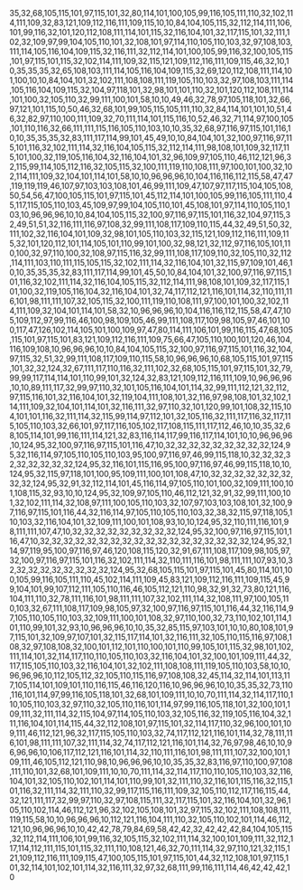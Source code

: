 35,32,68,105,115,101,97,115,101,32,80,114,101,100,105,99,116,105,111,110,32,102,114,111,109,32,83,121,109,112,116,111,109,115,10,10,84,104,105,115,32,112,114,111,106,101,99,116,32,101,120,112,108,111,114,101,115,32,116,104,101,32,117,115,101,32,111,102,32,109,97,99,104,105,110,101,32,108,101,97,114,110,105,110,103,32,97,108,103,111,114,105,116,104,109,115,32,116,111,32,112,114,101,100,105,99,116,32,100,105,115,101,97,115,101,115,32,102,114,111,109,32,115,121,109,112,116,111,109,115,46,32,10,10,35,35,35,32,65,108,103,111,114,105,116,104,109,115,32,69,120,112,108,111,114,101,100,10,10,84,104,101,32,102,111,108,108,111,119,105,110,103,32,97,108,103,111,114,105,116,104,109,115,32,104,97,118,101,32,98,101,101,110,32,101,120,112,108,111,114,101,100,32,105,110,32,99,111,100,101,58,10,10,49,46,32,78,97,105,118,101,32,66,97,121,101,115,10,50,46,32,68,101,99,105,115,105,111,110,32,84,114,101,101,10,51,46,32,82,97,110,100,111,109,32,70,111,114,101,115,116,10,52,46,32,71,114,97,100,105,101,110,116,32,66,111,111,115,116,105,110,103,10,10,35,32,68,97,116,97,115,101,116,10,10,35,35,35,32,83,111,117,114,99,101,45,49,10,10,84,104,101,32,100,97,116,97,115,101,116,32,102,111,114,32,116,104,105,115,32,112,114,111,98,108,101,109,32,117,115,101,100,32,119,105,116,104,32,116,104,101,32,96,109,97,105,110,46,112,121,96,32,115,99,114,105,112,116,32,105,115,32,100,111,119,110,108,111,97,100,101,100,32,102,114,111,109,32,104,101,114,101,58,10,10,96,96,96,10,104,116,116,112,115,58,47,47,119,119,119,46,107,97,103,103,108,101,46,99,111,109,47,107,97,117,115,104,105,108,50,54,56,47,100,105,115,101,97,115,101,45,112,114,101,100,105,99,116,105,111,110,45,117,115,105,110,103,45,109,97,99,104,105,110,101,45,108,101,97,114,110,105,110,103,10,96,96,96,10,10,84,104,105,115,32,100,97,116,97,115,101,116,32,104,97,115,32,49,51,51,32,116,111,116,97,108,32,99,111,108,117,109,110,115,44,32,49,51,50,32,111,102,32,116,104,101,109,32,98,101,105,110,103,32,115,121,109,112,116,111,109,115,32,101,120,112,101,114,105,101,110,99,101,100,32,98,121,32,112,97,116,105,101,110,100,32,97,110,100,32,108,97,115,116,32,99,111,108,117,109,110,32,105,110,32,112,114,111,103,110,111,115,105,115,32,102,111,114,32,116,104,101,32,115,97,109,101,46,10,10,35,35,35,32,83,111,117,114,99,101,45,50,10,84,104,101,32,100,97,116,97,115,101,116,32,102,111,114,32,116,104,105,115,32,112,114,111,98,108,101,109,32,117,115,101,100,32,119,105,116,104,32,116,104,101,32,74,117,112,121,116,101,114,32,110,111,116,101,98,111,111,107,32,105,115,32,100,111,119,110,108,111,97,100,101,100,32,102,114,111,109,32,104,101,114,101,58,32,10,96,96,96,10,104,116,116,112,115,58,47,47,105,109,112,97,99,116,46,100,98,109,105,46,99,111,108,117,109,98,105,97,46,101,100,117,47,126,102,114,105,101,100,109,97,47,80,114,111,106,101,99,116,115,47,68,105,115,101,97,115,101,83,121,109,112,116,111,109,75,66,47,105,110,100,101,120,46,104,116,109,108,10,96,96,96,10,10,84,104,105,115,32,100,97,116,97,115,101,116,32,104,97,115,32,51,32,99,111,108,117,109,110,115,58,10,96,96,96,10,68,105,115,101,97,115,101,32,32,124,32,67,111,117,110,116,32,111,102,32,68,105,115,101,97,115,101,32,79,99,99,117,114,114,101,110,99,101,32,124,32,83,121,109,112,116,111,109,10,96,96,96,10,10,89,111,117,32,99,97,110,32,101,105,116,104,101,114,32,99,111,112,121,32,112,97,115,116,101,32,116,104,101,32,119,104,111,108,101,32,116,97,98,108,101,32,102,114,111,109,32,104,101,114,101,32,116,111,32,97,110,32,101,120,99,101,108,32,115,104,101,101,116,32,111,114,32,115,99,114,97,112,101,32,105,116,32,111,117,116,32,117,115,105,110,103,32,66,101,97,117,116,105,102,117,108,115,111,117,112,46,10,10,35,32,68,105,114,101,99,116,111,114,121,32,83,116,114,117,99,116,117,114,101,10,10,96,96,96,10,124,95,32,100,97,116,97,115,101,116,47,10,32,32,32,32,32,32,32,32,32,124,95,32,116,114,97,105,110,105,110,103,95,100,97,116,97,46,99,115,118,10,32,32,32,32,32,32,32,32,32,124,95,32,116,101,115,116,95,100,97,116,97,46,99,115,118,10,10,124,95,32,115,97,118,101,100,95,109,111,100,101,108,47,10,32,32,32,32,32,32,32,32,32,124,95,32,91,32,112,114,101,45,116,114,97,105,110,101,100,32,109,111,100,101,108,115,32,93,10,10,124,95,32,109,97,105,110,46,112,121,32,91,32,99,111,100,101,32,102,111,114,32,108,97,111,100,105,110,103,32,107,97,103,103,108,101,32,100,97,116,97,115,101,116,44,32,116,114,97,105,110,105,110,103,32,38,32,115,97,118,105,110,103,32,116,104,101,32,109,111,100,101,108,93,10,10,124,95,32,110,111,116,101,98,111,111,107,47,10,32,32,32,32,32,32,32,32,32,124,95,32,100,97,116,97,115,101,116,47,10,32,32,32,32,32,32,32,32,32,32,32,32,32,32,32,32,32,32,124,95,32,114,97,119,95,100,97,116,97,46,120,108,115,120,32,91,67,111,108,117,109,98,105,97,32,100,97,116,97,115,101,116,32,102,111,114,32,110,111,116,101,98,111,111,107,93,10,32,32,32,32,32,32,32,32,32,124,95,32,68,105,115,101,97,115,101,45,80,114,101,100,105,99,116,105,111,110,45,102,114,111,109,45,83,121,109,112,116,111,109,115,45,99,104,101,99,107,112,111,105,110,116,46,105,112,121,110,98,32,91,32,73,80,121,116,104,111,110,32,78,111,116,101,98,111,111,107,32,102,111,114,32,108,111,97,100,105,110,103,32,67,111,108,117,109,98,105,97,32,100,97,116,97,115,101,116,44,32,116,114,97,105,110,105,110,103,32,109,111,100,101,108,32,97,110,100,32,73,110,102,101,114,101,110,99,101,32,93,10,96,96,96,10,10,35,32,85,115,97,103,101,10,10,80,108,101,97,115,101,32,109,97,107,101,32,115,117,114,101,32,116,111,32,105,110,115,116,97,108,108,32,97,108,108,32,100,101,112,101,110,100,101,110,99,105,101,115,32,98,101,102,111,114,101,32,114,117,110,110,105,110,103,32,116,104,101,32,100,101,109,111,44,32,117,115,105,110,103,32,116,104,101,32,102,111,108,108,111,119,105,110,103,58,10,10,96,96,96,10,112,105,112,32,105,110,115,116,97,108,108,32,45,114,32,114,101,113,117,105,114,101,109,101,110,116,115,46,116,120,116,10,96,96,96,10,10,35,35,32,73,110,116,101,114,97,99,116,105,118,101,32,68,101,109,111,10,10,70,111,114,32,114,117,110,110,105,110,103,32,97,110,32,105,110,116,101,114,97,99,116,105,118,101,32,100,101,109,111,32,111,114,32,115,104,97,114,105,110,103,32,105,116,32,119,105,116,104,32,111,116,104,101,114,115,44,32,112,108,101,97,115,101,32,114,117,110,32,96,100,101,109,111,46,112,121,96,32,117,115,105,110,103,32,74,117,112,121,116,101,114,32,78,111,116,101,98,111,111,107,32,111,114,32,74,117,112,121,116,101,114,32,76,97,98,46,10,10,96,96,96,10,106,117,112,121,116,101,114,32,110,111,116,101,98,111,111,107,32,100,101,109,111,46,105,112,121,110,98,10,96,96,96,10,10,35,35,32,83,116,97,110,100,97,108,111,110,101,32,68,101,109,111,10,10,70,111,114,32,114,117,110,110,105,110,103,32,116,104,101,32,105,110,102,101,114,101,110,99,101,32,111,110,32,116,101,115,116,32,115,101,116,32,111,114,32,111,110,32,99,117,115,116,111,109,32,105,110,112,117,116,115,44,32,121,111,117,32,99,97,110,32,97,108,115,111,32,117,115,101,32,116,104,101,32,96,105,110,102,114,46,112,121,96,32,102,105,108,101,32,97,115,32,102,111,108,108,111,119,115,58,10,10,96,96,96,10,112,121,116,104,111,110,32,105,110,102,101,114,46,112,121,10,96,96,96,10,10,42,42,78,79,84,69,58,42,42,32,42,42,42,84,104,105,115,32,112,114,111,106,101,99,116,32,105,115,32,102,111,114,32,100,101,109,111,32,112,117,114,112,111,115,101,115,32,111,110,108,121,46,32,70,111,114,32,97,110,121,32,115,121,109,112,116,111,109,115,47,100,105,115,101,97,115,101,44,32,112,108,101,97,115,101,32,114,101,102,101,114,32,116,111,32,97,32,68,111,99,116,111,114,46,42,42,42,10